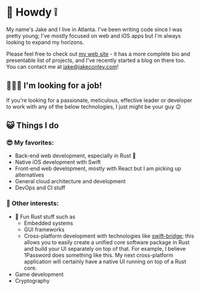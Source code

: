 👋 Howdy ❕
======

My name's Jake and I live in Atlanta.  I've been writing code since I was pretty young; I've mostly focused on web and iOS apps but I'm always looking to expand my horizons. 

Please feel free to check out [my web site](https://www.jakeconley.com) - it has a more complete bio and presentable list of projects, and I've recently started a blog on there too. 
You can contact me at [jake@jakeconley.com](mailto:jake@jakeconley.com)! 


🧑🏻‍💼 I'm looking for a job!
---

If you're looking for a passionate, meticulous, effective leader or developer to work with any of the below technologies, I just might be your guy 😉 


😺 Things I do
---

### 😎 My favorites:

 - Back-end web development, especially in Rust 🦀
 - Native iOS development with Swift
 - Front-end web development, mostly with React but I am picking up alternatives
 - General cloud architecture and development 
 - DevOps and CI stuff 

### 🍄 Other interests:

 - 🦀 Fun Rust stuff such as 
   - Embedded systems
   - GUI frameworks 
   - Cross-platform development with technologies like [swift-bridge](https://github.com/chinedufn/swift-bridge); 
     this allows you to easily create a unified core software package in Rust and build your UI separately on top of that. 
     For example, I believe 1Password does something like this. My next cross-platform application will certainly have a native UI running on top of a Rust core. 
 - Game development 
 - Cryptography 
